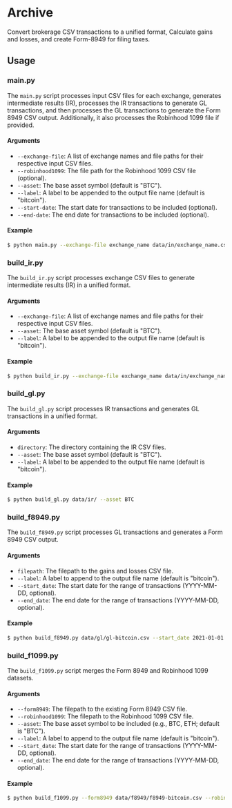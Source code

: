 # Archive

Convert brokerage CSV transactions to a unified format, Calculate gains and losses, and create Form-8949 for filing taxes.

## Usage

### main.py

The `main.py` script processes input CSV files for each exchange, generates intermediate results (IR), processes the IR transactions to generate GL transactions, and then processes the GL transactions to generate the Form 8949 CSV output. Additionally, it also processes the Robinhood 1099 file if provided.

#### Arguments

-   `--exchange-file`: A list of exchange names and file paths for their respective input CSV files.
-   `--robinhood1099`: The file path for the Robinhood 1099 CSV file (optional).
-   `--asset`: The base asset symbol (default is "BTC").
-   `--label`: A label to be appended to the output file name (default is "bitcoin").
-   `--start-date`: The start date for transactions to be included (optional).
-   `--end-date`: The end date for transactions to be included (optional).

#### Example

```sh
$ python main.py --exchange-file exchange_name data/in/exchange_name.csv --robinhood1099 data/in/robinhood-1099.csv --asset BTC
```

### build_ir.py

The `build_ir.py` script processes exchange CSV files to generate intermediate results (IR) in a unified format.

#### Arguments

-   `--exchange-file`: A list of exchange names and file paths for their respective input CSV files.
-   `--asset`: The base asset symbol (default is "BTC").
-   `--label`: A label to be appended to the output file name (default is "bitcoin").

#### Example

```sh
$ python build_ir.py --exchange-file exchange_name data/in/exchange_name.csv --asset BTC
```

### build_gl.py

The `build_gl.py` script processes IR transactions and generates GL transactions in a unified format.

#### Arguments

-   `directory`: The directory containing the IR CSV files.
-   `--asset`: The base asset symbol (default is "BTC").
-   `--label`: A label to be appended to the output file name (default is "bitcoin").

#### Example

```sh
$ python build_gl.py data/ir/ --asset BTC
```

### build_f8949.py

The `build_f8949.py` script processes GL transactions and generates a Form 8949 CSV output.

#### Arguments

-   `filepath`: The filepath to the gains and losses CSV file.
-   `--label`: A label to append to the output file name (default is "bitcoin").
-   `--start_date`: The start date for the range of transactions (YYYY-MM-DD, optional).
-   `--end_date`: The end date for the range of transactions (YYYY-MM-DD, optional).

#### Example

```sh
$ python build_f8949.py data/gl/gl-bitcoin.csv --start_date 2021-01-01 --end_date 2021-12-31
```

### build_f1099.py

The `build_f1099.py` script merges the Form 8949 and Robinhood 1099 datasets.

#### Arguments

-   `--form8949`: The filepath to the existing Form 8949 CSV file.
-   `--robinhood1099`: The filepath to the Robinhood 1099 CSV file.
-   `--asset`: The base asset symbol to be included (e.g., BTC, ETH; default is "BTC").
-   `--label`: A label to append to the output file name (default is "bitcoin").
-   `--start_date`: The start date for the range of transactions (YYYY-MM-DD, optional).
-   `--end_date`: The end date for the range of transactions (YYYY-MM-DD, optional).

#### Example

```sh
$ python build_f1099.py --form8949 data/f8949/f8949-bitcoin.csv --robinhood1099 data/in/robinhood-1099.csv --asset BTC
```
